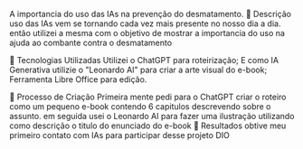 A importancia do uso das IAs na prevenção do desmatamento.
📒 Descrição
uso das IAs vem se tornando cada vez mais presente no nosso dia a dia. 
então utilizei a mesma com o objetivo de mostrar a importancia do uso 
na ajuda ao combante contra o desmatamento

🤖 Tecnologias Utilizadas
Utilizei o ChatGPT para roteirização;
E como IA Generativa utilizie o "Leonardo AI" para criar a arte visual do e-book;
Ferramenta Libre Office para edição.


🧐 Processo de Criação
Primeira mente pedi para o ChatGPT criar o roteiro como um pequeno e-book
contendo 6 capitulos descrevendo sobre o assunto.
em seguida usei o Leonardo AI para fazer uma ilustração utilizando como descrição  o titulo do enunciado do e-book
🚀 Resultados
obtive meu primeiro contato com IAs para participar desse projeto DIO

